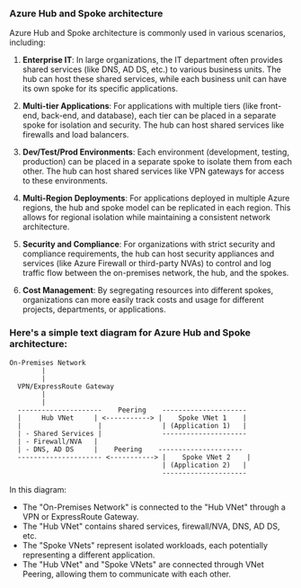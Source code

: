 ### Azure Hub and Spoke architecture

Azure Hub and Spoke architecture is commonly used in various scenarios, including:

1. **Enterprise IT**: In large organizations, the IT department often provides shared services (like DNS, AD DS, etc.) to various business units. The hub can host these shared services, while each business unit can have its own spoke for its specific applications.

2. **Multi-tier Applications**: For applications with multiple tiers (like front-end, back-end, and database), each tier can be placed in a separate spoke for isolation and security. The hub can host shared services like firewalls and load balancers.

3. **Dev/Test/Prod Environments**: Each environment (development, testing, production) can be placed in a separate spoke to isolate them from each other. The hub can host shared services like VPN gateways for access to these environments.

4. **Multi-Region Deployments**: For applications deployed in multiple Azure regions, the hub and spoke model can be replicated in each region. This allows for regional isolation while maintaining a consistent network architecture.

5. **Security and Compliance**: For organizations with strict security and compliance requirements, the hub can host security appliances and services (like Azure Firewall or third-party NVAs) to control and log traffic flow between the on-premises network, the hub, and the spokes.

6. **Cost Management**: By segregating resources into different spokes, organizations can more easily track costs and usage for different projects, departments, or applications.


### Here's a simple text diagram for Azure Hub and Spoke architecture:

```
On-Premises Network
        |
        |
  VPN/ExpressRoute Gateway
        |
        |
  ---------------------    Peering    ---------------------
  |     Hub VNet     | <-----------> |    Spoke VNet 1    |
  |                   |               | (Application 1)   |
  | - Shared Services |               ---------------------
  | - Firewall/NVA   |
  | - DNS, AD DS     |    Peering    ---------------------
  --------------------- <-----------> |    Spoke VNet 2    |
                                      | (Application 2)   |
                                      ---------------------
```

In this diagram:

- The "On-Premises Network" is connected to the "Hub VNet" through a VPN or ExpressRoute Gateway.
- The "Hub VNet" contains shared services, firewall/NVA, DNS, AD DS, etc.
- The "Spoke VNets" represent isolated workloads, each potentially representing a different application.
- The "Hub VNet" and "Spoke VNets" are connected through VNet Peering, allowing them to communicate with each other.
